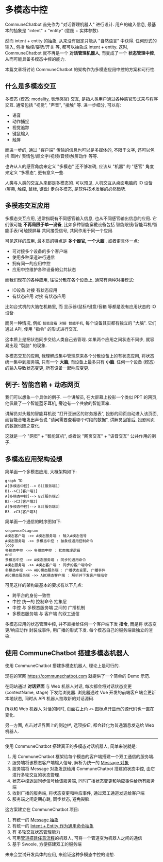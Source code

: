 # 多模态中控

CommuneChatbot 首先作为 "对话管理机器人" 进行设计.
用户的输入信息, 最基本的抽象是 "intent" + "entity" (意图 + 实体参数).

然而 intent + entity 的抽象, 从来没有限定只能从 "自然语言" 中获得.
任何形式的输入, 包括 触控/姿势/开关 等, 都可以抽象成 intent + entity.
这时, CommuneChatbot 就不再是一个 __对话管理机器人__, 而变成了一个 __状态管理中控__, 从而可能具备多模态中控的能力.

本篇文章将讨论 CommuneChatbot 的架构作为多模态应用中控的方案和可行性.

## 什么是多模态交互

多模态 (模态: modality, 表示感官) 交互, 是指人类用户通过各种感官形式来与程序交互.
通常包括 "视觉", "声音", "接触" 等. 进一步细分, 可以有:

- 语音
- 动作捕捉
- 视觉追踪
- 键鼠输入
- 触屏

而进一步的, 通过 "客户端" 传输的信息也可以是多媒体的, 不限于文字, 还可以包括 图片/ 表情包/颜文字/视频/音频/触屏动作 等等.

也许从人的感官角度来定义 "多模态" 还不够准确, 应该从 "机器" 的 "感官" 角度来定义 "多模态", 更有意义一些.

人类与人类的交互从来都是多模态的. 可以预见, 人机交互从桌面电脑的 IO 设备 (屏幕, 触控, 鼠标, 键盘) 走向多模态, 是软件技术发展的必然趋势.

## 多模态交互应用

多模态交互应用, 通常指既有不同感官输入信息, 也从不同感官输出信息的应用.
它们很可能 __不再局限于单一设备__, 比如多种智能穿戴设备包括 智能眼镜/智能耳机/智能手表/可触摸屏幕 共同接受信号, 共同作用于同一个应用.

可见这样的应用, 最本质的特点是 __多个器官, 一个大脑__ . 或者更具体一点:

- 可对接多个设备的多个客户端
- 使用多种渠道进行通信
- 拥有同一的应用中控
- 应用中控维护各种设备的公共状态

而我们现在的各种应用, 往往分散在各个设备上, 通常有两种对接模式:

- IO设备 对接 有状态应用
- 有状态应用 对接 有状态应用

比如台式机的大脑在机箱里, 而 显示器/鼠标/键盘/音箱 等都是没有应用状态的 IO 设备.

而另一种情况, 例如 ```智能音箱 对接 智能手机```,
每个设备其实都有独立的 "大脑".
它们通过 API, 使用 "指令" 的形式进行交互.

这本质上是把状态同步交给人类自己去管理. 如果两个应用之间状态不同步, 就容易出现 "裂脑" 的现象.

多模态交互的应用, 我理解成集中管理原来各个分散设备上的有状态应用, 将状态统一集中到服务端, 只有一个 __大脑__, 而设备上最多只有 __小脑__. 任何一个设备 (模态) 的输入导致状态变更, 所有设备一起响应变更.

## 例子: 智能音箱 + 动态网页

我们可以想象一个具体的例子. 一个讲解员, 在大屏幕上投影一个类似 PPT 的网页, 他佩戴了一个智能蓝牙耳机, 旁边有一个共放的智能音箱.

讲解员对头戴的智能耳机说 "打开亚洲区的财务报表", 投影的网页自动进入该页面, 而智能音箱发出声音说 "请问需要查看哪个时段的数据", 讲解员回答后, 投影网页的数据也随之变化.

这就是一个 "网页" + "智能耳机", 或者说 "网页交互" + "语音交互" 公共作用的例子.


## 多模态应用架构设想

简单画一个多模态应用, 大概架构如下:

```mermaid
graph TD
A[多模态中控]--> B1[服务端1]
B1-->C1[客户端1]
A[多模态中控]--> B2[服务端2]
B2-->C2[客户端2]
A[多模态中控]--> B3[服务端3]
B3-->C3[客户端3]
```

简单画一个通信的时序图如下:

```mermaid
sequenceDiagram
A模态客户端 ->> A模态服务端 : 输入A模态信号
A模态服务端 ->> 多模态中控 : 抽象成通用控制命令
loop
多模态中控 ->> 多模态中控 : 状态管理逻辑
end
多模态中控 ->> A模态服务端 : 同步的通用命令
A模态服务端 ->> A模态客户端 : 同步的客户端命令
多模态中控 ->> ABC模态服务端 : 广播状态变更, 广播事件
ABC模态服务端 ->> ABC模态客户端 : 解析并下发客户端指令
```

可见这样的架构最基本的要求有以下几点:

- 跨平台的身份一致性
- 中控 统一的 控制命令 抽象层
- 中控 与 多模态服务端 之间的 广播机制
- 多模态服务端 与 客户端 的双工通信

多模态应用的状态管理中控, 并不直接给任何一个客户端下发 __指令__,
而是将 状态变更/响应动作 封装成事件, 用广播的形式下发.
每个模态自己的服务端做独立的渲染.


## 使用 CommuneChatbot 搭建多模态机器人

使用 CommuneChatbot 搭建多模态机器人, 理论上是可行的.

现在的官网 https://communechatbot.com 就提供了一个简单的 Demo 示范.

在网站通过 __对话界面__ 与 Web 机器人对话, 每次都会将对话状态变更 (contextName, stage) 下发给浏览器. 浏览器通过 Vue 开发的前端客户端会更新本地状态, 同时从 API 机器人拉取新的对话源码.

所以和 Web 机器人 对话的同时, 页面右上角 ```<>``` 图标点开显示的源代码也一直在变化.

另一方面, 点击对话界面上的侧边栏, 选项按钮, 都会转化为普通消息发送给 Web 机器人.

----

使用 CommuneChatbot 搭建真正的多模态对话机器人, 简单来说就是:

1. 用 CommuneChatbot 框架给每个模态的客户端搭建一个双工通信的服务端.
1. 服务端将该模态客户端输入信号, 解析为统一的 [Message 对象](/docs/engineer/messages.md)
1. 服务端将 Message 对象发送给用 CommuneChatbot 搭建的状态中控, 由它进行多轮交互的状态管理.
1. 状态中控返回同步信号给该服务端, 同时广播状态变更和响应事件给所有服务端
1. 收到广播的服务端, 将状态变更和响应事件, 通过双工通道发送给客户端
1. 服务端之间定期心跳, 同步状态, 避免裂脑.

这方案建立在 CommuneChatbot 项目:

1. 有统一的 [Message 抽象](/docs/engineer/messages.md)
1. 有统一的 [Intent + Entity 作为通用命令抽象](/docs/dm/intent.md)
1. 有 [多轮交互状态管理能力](/docs/dm-lifecircle.md)
1. 可用[管道搭建任意流程](/docs/engineer/pipeline.md)的机器人, 可将一个管道变为机器人之间的通信
1. 基于 Swoole, 方便搭建双工的服务端

未来会尝试开发具体的应用, 来验证这种多模态中控的设想.
